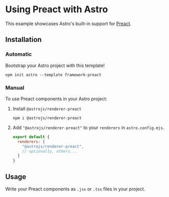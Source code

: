 # Using Preact with Astro

This example showcases Astro's built-in support for [Preact](https://www.preactjs.com/).

## Installation

### Automatic

Bootstrap your Astro project with this template!

```shell
npm init astro --template framework-preact
```

### Manual

To use Preact components in your Astro project:

1. Install `@astrojs/renderer-preact`

    ```shell
    npm i @astrojs/renderer-preact
    ```

2. Add `"@astrojs/renderer-preact"` to your `renderers` in `astro.config.mjs`.

    ```js
    export default {
      renderers: [
        "@astrojs/renderer-preact",
        // optionally, others...
      ]
    }
    ```

## Usage

Write your Preact components as `.jsx` or `.tsx` files in your project.
